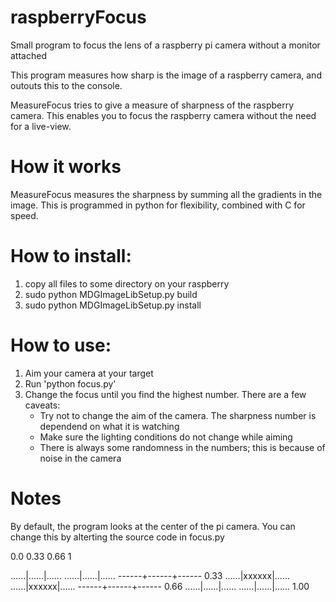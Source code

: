 # raspberryFocus
Small program to focus the lens of a raspberry pi camera without a monitor attached

This program measures how sharp is the image of a raspberry camera, and outouts this to the console.

MeasureFocus tries to give a measure of sharpness of the raspberry camera. This enables you to focus the raspberry
camera without the need for a live-view.

How it works
============
MeasureFocus measures the sharpness by summing all the gradients in the image. This is programmed in python for flexibility,
combined with C for speed.

How to install:
===============
1) copy all files to some directory on your raspberry
2) sudo python MDGImageLibSetup.py build
3) sudo python MDGImageLibSetup.py install

How to use:
===========
1) Aim your camera at your target
2) Run 'python focus.py'
3) Change the focus until you find the highest number.
   There are a few caveats:
   - Try not to change the aim of the camera. The sharpness number is dependend on what it is watching
   - Make sure the lighting conditions do not change while aiming
   - There is always some randomness in the numbers; this is because of noise in the camera

Notes
=====
By default, the program looks at the center of the pi camera. You can change this by alterting the source code in focus.py

0.0  0.33   0.66   1

......|......|......
......|......|......
------+------+------ 0.33
......|xxxxxx|......
......|xxxxxx|......
------+------+------ 0.66
......|......|......
......|......|...... 1.00
